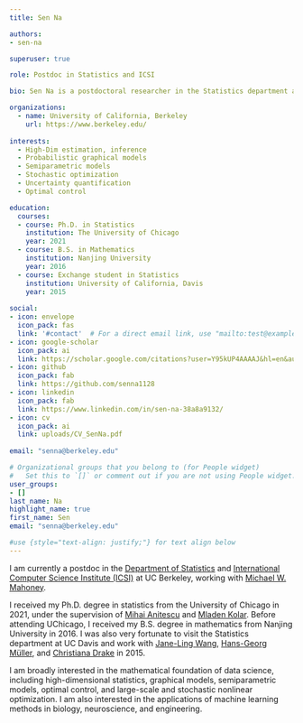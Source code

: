 ```yaml
---
title: Sen Na

authors:
- sen-na

superuser: true

role: Postdoc in Statistics and ICSI

bio: Sen Na is a postdoctoral researcher in the Statistics department and ICSI at UC Berkeley, working with Michael W. Mahoney. His research interests broadly lie in the mathematical foundation of data science, including high-dimensional statistics, graphical models, semiparametric models, optimal control, and large-scale and stochastic nonlinear optimization. He is also interested in the applications of machine learning methods in biology, neuroscience, and engineering.

organizations:
  - name: University of California, Berkeley
    url: https://www.berkeley.edu/
    
interests:
  - High-Dim estimation, inference
  - Probabilistic graphical models
  - Semiparametric models
  - Stochastic optimization 
  - Uncertainty quantification
  - Optimal control

education:
  courses:
  - course: Ph.D. in Statistics
    institution: The University of Chicago
    year: 2021
  - course: B.S. in Mathematics
    institution: Nanjing University
    year: 2016
  - course: Exchange student in Statistics
    institution: University of California, Davis
    year: 2015
  
social:
- icon: envelope
  icon_pack: fas
  link: '#contact'  # For a direct email link, use "mailto:test@example.org".
- icon: google-scholar
  icon_pack: ai
  link: https://scholar.google.com/citations?user=Y95kUP4AAAAJ&hl=en&authuser=1
- icon: github
  icon_pack: fab
  link: https://github.com/senna1128
- icon: linkedin
  icon_pack: fab
  link: https://www.linkedin.com/in/sen-na-38a8a9132/
- icon: cv
  icon_pack: ai
  link: uploads/CV_SenNa.pdf
  
email: "senna@berkeley.edu"

# Organizational groups that you belong to (for People widget)
#   Set this to `[]` or comment out if you are not using People widget.
user_groups:
- []
last_name: Na
highlight_name: true
first_name: Sen
email: "senna@berkeley.edu"

#use {style="text-align: justify;"} for text align below
---
```

I am currently a postdoc in the [Department of Statistics](https://statistics.berkeley.edu/) and [International Computer Science Institute (ICSI)](https://www.icsi.berkeley.edu/icsi/) at UC Berkeley, working with [Michael W. Mahoney](https://www.stat.berkeley.edu/~mmahoney/).

I received my Ph.D. degree in statistics from the University of Chicago in 2021, under the supervision of [Mihai Anitescu](https://www.mcs.anl.gov/~anitescu/) and [Mladen Kolar](https://mkolar.coffeejunkies.org/). Before attending UChicago, I received my B.S. degree in mathematics from Nanjing University in 2016. I was also very fortunate to visit the Statistics department at UC Davis and work with [Jane-Ling Wang](http://www.stat.ucdavis.edu/~wang/), [Hans-Georg Müller](https://anson.ucdavis.edu/~mueller/), and [Christiana Drake](http://anson.ucdavis.edu/~drake/) in 2015.

I am broadly interested in the mathematical foundation of data science, including high-dimensional statistics, graphical models, semiparametric models, optimal control, and large-scale and stochastic nonlinear optimization. I am also interested in the applications of machine learning methods in biology, neuroscience, and engineering.

